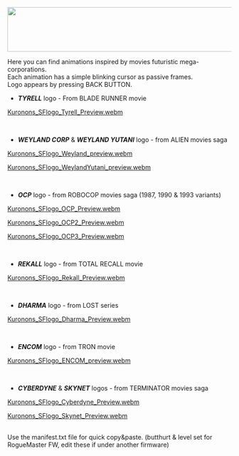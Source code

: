<p align="center">
<img width="1000" height="100" src="https://user-images.githubusercontent.com/110337784/231252422-f71b5669-7cbe-4a84-9902-01f2fa7d9dba.jpg">
</p>

Here you can find animations inspired by movies futuristic mega-corporations.<BR>
Each animation has a simple blinking cursor as passive frames.<BR>
Logo appears by pressing BACK BUTTON.<BR>

- ___TYRELL___ logo - From BLADE RUNNER movie

[Kuronons_SFlogo_Tyrell_Preview.webm](https://user-images.githubusercontent.com/110337784/193908556-dcc1acca-9f79-496f-8b9c-1ad938223e5d.webm) 

<BR>

- ___WEYLAND CORP___ & ___WEYLAND YUTANI___ logo - from ALIEN movies saga
    
[Kuronons_SFlogo_Weyland_preview.webm](https://user-images.githubusercontent.com/110337784/194727796-0679e240-1673-48a0-9c9d-4e94542aac79.webm)
    
[Kuronons_SFlogo_WeylandYutani_preview.webm](https://user-images.githubusercontent.com/110337784/194728680-bc6469af-57c3-4cf0-a131-b1997db4bd2a.webm)
    
<BR>
    
- ___OCP___ logo - from ROBOCOP movies saga (1987, 1990 & 1993 variants)
    
[Kuronons_SFlogo_OCP_Preview.webm](https://user-images.githubusercontent.com/110337784/194728540-e4a4c997-72b2-455a-8de1-4d4a6ef6daa9.webm)

[Kuronons_SFlogo_OCP2_Preview.webm](https://user-images.githubusercontent.com/110337784/194722975-73c2122f-ca72-401f-8d88-04009a45a076.webm)

[Kuronons_SFlogo_OCP3_Preview.webm](https://user-images.githubusercontent.com/110337784/194718158-b1d37d91-9e27-4f01-852d-957636e23028.webm)
    
<BR>
    
- ___REKALL___ logo - from TOTAL RECALL movie
    
[Kuronons_SFlogo_Rekall_Preview.webm](https://user-images.githubusercontent.com/110337784/193909274-5036edbe-14bc-4383-9634-4623872b2161.webm)
    
<BR>   

- ___DHARMA___ logo - from LOST series

[Kuronons_SFlogo_Dharma_Preview.webm](https://user-images.githubusercontent.com/110337784/201496415-58ff82d1-7f98-4319-918c-bc03915f30ac.webm)
    
<BR>

- ___ENCOM___ logo - from TRON movie

[Kuronons_SFlogo_ENCOM_preview.webm](https://user-images.githubusercontent.com/110337784/231248306-7575234f-2296-45fb-9a37-3a2b8f5a8e43.webm)
    
<BR>
    
- ___CYBERDYNE___ & ___SKYNET___ logos - from TERMINATOR movies saga
    
[Kuronons_SFlogo_Cyberdyne_Preview.webm](https://user-images.githubusercontent.com/110337784/194728643-be08702e-00e2-447e-a39e-b86b64744e3a.webm)

[Kuronons_SFlogo_Skynet_Preview.webm](https://user-images.githubusercontent.com/110337784/194728653-9ec40fc7-1dfd-4bed-82d2-339fc3ab5ed5.webm)

<BR>
Use the manifest.txt file for quick copy&paste. (butthurt & level set for RogueMaster FW, edit these if under another firmware)
